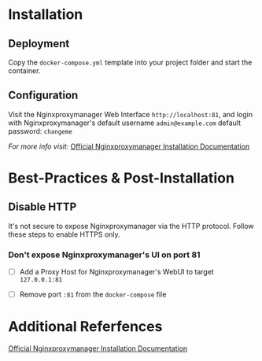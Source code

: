 # Installation

## Deployment

Copy the `docker-compose.yml` template into your project folder and start the container.

## Configuration

Visit the Nginxproxymanager Web Interface `http://localhost:81`, and login with Nginxproxymanager's
default username `admin@example.com`
default password: `changeme`

*For more info visit:* [Official Nginxproxymanager Installation Documentation](https://nginxproxymanager.com/guide/)

# Best-Practices & Post-Installation

## Disable HTTP

It's not secure to expose Nginxproxymanager via the HTTP protocol. Follow these steps to enable HTTPS only.

### Don't expose Nginxproxymanager's UI on port 81

- [ ] Add a Proxy Host for Nginxproxymanager's WebUI to target `127.0.0.1:81`
- [ ] Remove port `:81` from the `docker-compose` file


# Additional Referfences

[Official Nginxproxymanager Installation Documentation](https://nginxproxymanager.com/guide/)